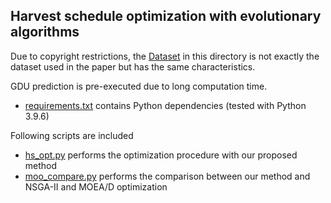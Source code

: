 ## Harvest schedule optimization with evolutionary algorithms

Due to copyright restrictions, the [Dataset](data/) in this directory is not exactly the dataset used in the paper but has the same characteristics.

GDU prediction is pre-executed due to long computation time.

* [requirements.txt](requirements.txt) contains Python dependencies (tested with Python 3.9.6)

Following scripts are included
* [hs_opt.py](hs_opt.py) performs the optimization procedure with our proposed method
* [moo_compare.py](moo_compare.py) performs the comparison between our method and NSGA-II and MOEA/D optimization
 